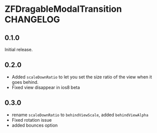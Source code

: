 # ZFDragableModalTransition CHANGELOG

## 0.1.0

Initial release.

## 0.2.0

- Added `scaleDownRatio` to let you set the size ratio of the view when it goes behind.
- Fixed view disappear in ios8 beta

## 0.3.0

- rename `scaleDownRatio` to `behindViewScale`, added `behindViewAlpha`
- Fixed rotation issue
- added bounces option
